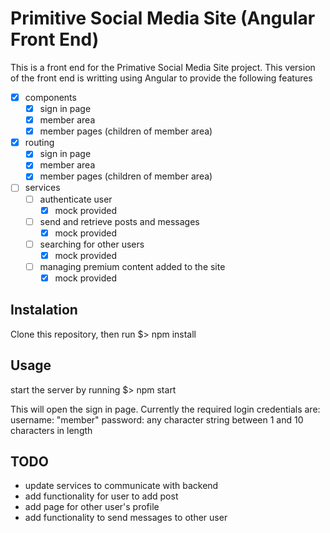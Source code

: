 # Primitive Social Media Site (Angular Front End)
This is a front end for the Primative Social Media Site project. This version of the front end is writting using Angular to provide the following features
- [x] components
  - [x] sign in page 
  - [x] member area
  - [x] member pages (children of member area)
- [x] routing
  - [x] sign in page 
  - [x] member area
  - [x] member pages (children of member area)
- [ ] services 
  - [ ] authenticate user
    - [x] mock provided
  - [ ] send and retrieve posts and messages
    - [x] mock provided  
  - [ ] searching for other users
    - [x] mock provided  
  - [ ] managing premium content added to the site
    - [x] mock provided  

## Instalation
Clone this repository, then run
$> npm install

## Usage
start the server by running
$> npm start

This will open the sign in page. Currently the required login credentials are:
username: "member"
password: any character string between 1 and 10 characters in length

## TODO
* update services to communicate with backend
* add functionality for user to add post
* add page for other user's profile
* add functionality to send messages to other user

